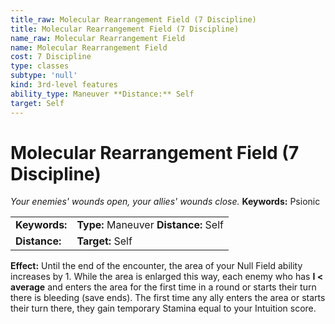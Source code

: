 ```yaml
---
title_raw: Molecular Rearrangement Field (7 Discipline)
title: Molecular Rearrangement Field (7 Discipline)
name_raw: Molecular Rearrangement Field
name: Molecular Rearrangement Field
cost: 7 Discipline
type: classes
subtype: 'null'
kind: 3rd-level features
ability_type: Maneuver **Distance:** Self
target: Self
---
```


# Molecular Rearrangement Field (7 Discipline)

*Your enemies' wounds open, your allies' wounds close.* **Keywords:** Psionic

|               |                                       |
| :------------ | :------------------------------------ |
| **Keywords:** | **Type:** Maneuver **Distance:** Self |
| **Distance:** | **Target:** Self                      |

**Effect:** Until the end of the encounter, the area of your Null Field ability increases by 1. While the area is enlarged this way, each enemy who has **I \< average** and enters the area for the first time in a round or starts their turn there is bleeding (save ends). The first time any ally enters the area or starts their turn there, they gain temporary Stamina equal to your Intuition score.
